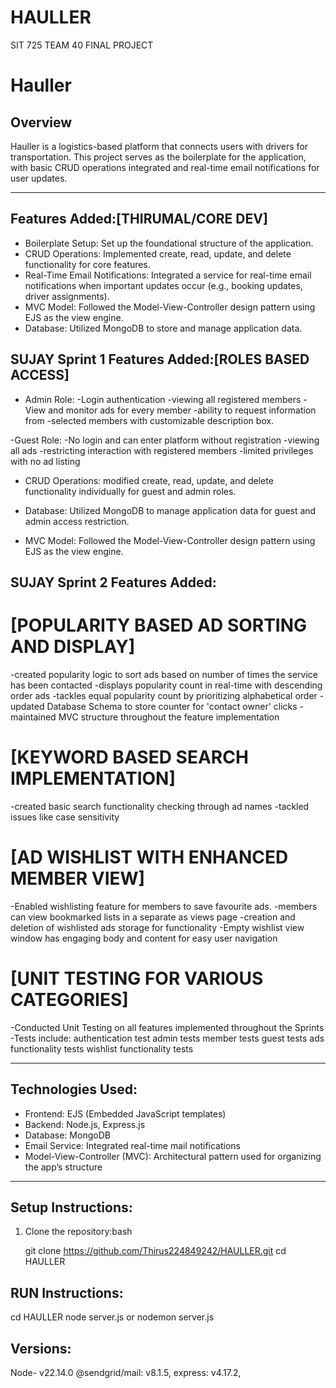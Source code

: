 # HAULLER
SIT 725 TEAM 40 FINAL PROJECT
# Hauller

## Overview

Hauller is a logistics-based platform that connects users with drivers for transportation. This project serves as the boilerplate for the application, with basic CRUD operations integrated and real-time email notifications for user updates.

---

## Features Added:[THIRUMAL/CORE DEV]

- Boilerplate Setup: Set up the foundational structure of the application.
- CRUD Operations: Implemented create, read, update, and delete functionality for core features.
- Real-Time Email Notifications: Integrated a service for real-time email notifications when important updates occur (e.g., booking updates, driver assignments).
- MVC Model: Followed the Model-View-Controller design pattern using EJS as the view engine.
- Database: Utilized MongoDB to store and manage application data.

## SUJAY Sprint 1 Features Added:[ROLES BASED ACCESS]

- Admin Role: 
            -Login authentication
            -viewing all registered members
            -View and monitor ads for every member
            -ability to request information from -selected members with customizable  description box.

-Guest Role: 
            -No login and can enter platform without registration
            -viewing all ads
            -restricting interaction with registered members
            -limited privileges with no ad listing

- CRUD Operations: modified create, read, update, and delete functionality individually for guest and admin roles.

- Database: Utilized MongoDB to manage application data for guest and admin access restriction.

- MVC Model: Followed the Model-View-Controller design pattern using EJS as the view engine.

## SUJAY Sprint 2 Features Added:
   # [POPULARITY BASED AD SORTING AND DISPLAY]

   -created popularity logic to sort ads based on number of times the service has been contacted
   -displays popularity count in real-time with descending order ads
   -tackles equal popularity count by prioritizing alphabetical order
   -updated Database Schema to store counter for 'contact owner' clicks
   -maintained MVC structure throughout the feature implementation

   # [KEYWORD BASED SEARCH IMPLEMENTATION]

   -created basic search functionality checking through ad names
   -tackled issues like case sensitivity

   # [AD WISHLIST WITH ENHANCED MEMBER VIEW]

   -Enabled wishlisting feature for members to save favourite ads.
   -members can view bookmarked lists in a separate as views page
   -creation and deletion of wishlisted ads storage for functionality
   -Empty wishlist view window has engaging body and content for easy user navigation

   # [UNIT TESTING FOR VARIOUS CATEGORIES]

   -Conducted Unit Testing on all features implemented throughout the Sprints
   -Tests include:
      authentication test
      admin tests
      member tests
      guest tests
      ads functionality tests
      wishlist functionality tests

---

## Technologies Used:

- Frontend: EJS (Embedded JavaScript templates)
- Backend: Node.js, Express.js
- Database: MongoDB
- Email Service: Integrated real-time mail notifications
- Model-View-Controller (MVC): Architectural pattern used for organizing the app’s structure

---

## Setup Instructions:

1. Clone the repository:bash
   
   git clone https://github.com/Thirus224849242/HAULLER.git
   cd HAULLER
   
## RUN Instructions:
   cd HAULLER
   node server.js or nodemon server.js

## Versions:
   Node- v22.14.0
   @sendgrid/mail: v8.1.5,
   express: v4.17.2,
